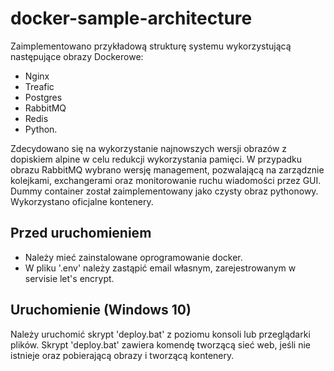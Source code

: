 # docker-sample-architecture
Zaimplementowano przykładową strukturę systemu wykorzystującą następujące obrazy Dockerowe:
- Nginx
- Treafic
- Postgres
- RabbitMQ
- Redis
- Python.

Zdecydowano się na wykorzystanie najnowszych wersji obrazów z dopiskiem alpine w celu redukcji wykorzystania pamięci. W przypadku obrazu RabbitMQ wybrano wersję management, pozwalającą na zarządznie kolejkami, exchangerami oraz monitorowanie ruchu wiadomości przez GUI. Dummy container został zaimplementowany jako czysty obraz pythonowy. Wykorzystano oficjalne kontenery.
## Przed uruchomieniem
- Należy mieć zainstalowane oprogramowanie docker.
- W pliku '.env' należy zastąpić email własnym, zarejestrowanym w servisie let's encrypt.
## Uruchomienie (Windows 10)
Należy uruchomić skrypt 'deploy.bat' z poziomu konsoli lub przeglądarki plików. Skrypt 'deploy.bat' zawiera komendę tworzącą sieć web, jeśli nie istnieje oraz pobierającą obrazy i tworzącą kontenery.